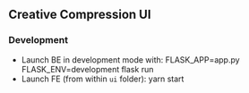## Creative Compression UI
### Development
* Launch BE in development mode with: FLASK_APP=app.py FLASK_ENV=development flask run
* Launch FE (from within `ui` folder): yarn start